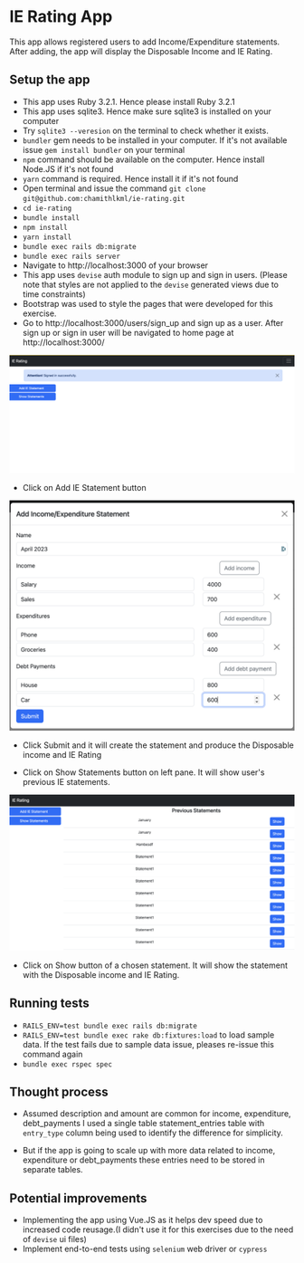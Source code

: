 # IE Rating App
This app allows registered users to add Income/Expenditure statements. After adding, the app will display the Disposable Income and IE Rating.

## Setup the app
- This app uses Ruby 3.2.1. Hence please install Ruby 3.2.1
- This app uses sqlite3. Hence make sure sqlite3 is installed on your computer
- Try `sqlite3 --veresion` on the terminal to check whether it exists.
- `bundler` gem needs to be installed in your computer. If it's not available issue `gem install bundler` on your terminal
- `npm` command should be available on the computer. Hence install Node.JS if it's not found
- `yarn` command is required. Hence install it if it's not found
- Open terminal and issue the command `git clone git@github.com:chamithlkml/ie-rating.git`
- `cd ie-rating`
- `bundle install`
- `npm install`
- `yarn install`
- `bundle exec rails db:migrate`
- `bundle exec rails server`
- Navigate to http://localhost:3000 of your browser
- This app uses `devise` auth module to sign up and sign in users. (Please note that styles are not applied to the `devise` generated views due to time constraints)
- Bootstrap was used to style the pages that were developed for this exercise.
- Go to http://localhost:3000/users/sign_up and sign up as a user. After sign up or sign in user will be navigated to home page at http://localhost:3000/

![Home page](./screenshots/home.png)

- Click on Add IE Statement button

![Add statement form](./screenshots/add-statement-form.png)

- Click Submit and it will create the statement and produce the Disposable income and IE Rating

- Click on Show Statements button on left pane. It will show user's previous IE statements.

![Previous IE statements](./screenshots/previous-statements.png)

- Click on Show button of a chosen statement. It will show the statement with the Disposable income and IE Rating.

## Running tests
- `RAILS_ENV=test bundle exec rails db:migrate`
- `RAILS_ENV=test bundle exec rake db:fixtures:load` to load sample data. If the test fails due to sample data issue, pleases re-issue this command again
- `bundle exec rspec spec`

## Thought process

- Assumed description and amount are common for income, expenditure, debt_payments I used a single table statement_entries table with `entry_type` column being used to identify the difference for simplicity.

- But if the app is going to scale up with more data related to income, expenditure or debt_payments these entries need to be stored in separate tables.

## Potential improvements

- Implementing the app using Vue.JS as it helps dev speed due to increased code reusage.(I didn't use it for this exercises due to the need of `devise` ui files)
- Implement end-to-end tests using `selenium` web driver or `cypress`